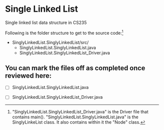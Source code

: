 # Single Linked List
Single linked list data structure in CS235

Following is the folder structure to get to the source code:[^1]

- SinglyLinkedList.SinglyLinkedList/src/
    - SinglyLinkedList.SinglyLinkedList.java
    - SinglyLinkedList.SinglyLinkedList_Driver.java

## You can mark the files off as completed once reviewed here:
- [ ] SinglyLinkedList.SinglyLinkedList.java
- [ ] SinglyLinkedList.SinglyLinkedList_Driver.java


[^1]: "SinglyLinkedList.SinglyLinkedList_Driver.java" is the Driver file that contains main(). "SinglyLinkedList.SinglyLinkedList.java" is the SinglyLinkeList class. It also contains within it the "Node" class.